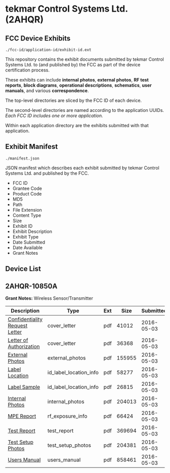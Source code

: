 # tekmar Control Systems Ltd. (2AHQR)
## FCC Device Exhibits

```
./fcc-id/application-id/exhibit-id.ext
```

This repository contains the exhibit documents submitted by tekmar Control Systems Ltd. to (and published by) the FCC as part of the device certification process.

These exhibits can include **internal photos**, **external photos**, **RF test reports**, **block diagrams**, **operational descriptions**, **schematics**, **user manuals**, and various **correspondence**.

The top-level directories are sliced by the FCC ID of each device.

The second-level directories are named according to the application UUIDs. *Each FCC ID includes one or more application.*

Within each application directory are the exhibits submitted with that application. 

## Exhibit Manifest

```
./manifest.json
```

JSON manifest which describes each exhibit submitted by tekmar Control Systems Ltd. and published by the FCC.

- FCC ID
- Grantee Code
- Product Code
- MD5
- Path
- File Extension
- Content Type
- Size
- Exhibit ID
- Exhibit Description
- Exhibit Type
- Date Submitted
- Date Available
- Grant Notes

## Device List
## 2AHQR-10850A
**Grant Notes:** Wireless Sensor/Transmitter

| Description | Type | Ext | Size | Submitted | Available |
| ----------- | ---- | --- | ---- | --------- | --------- |
| [Confidentiality Request Letter](2AHQR-10850A/d0fb98f63381f293809dc39cdcb9dd36/2977936.pdf) | cover_letter | pdf | 41012 | 2016-05-03 | 2016-05-03 |
| [Letter of Authorization](2AHQR-10850A/d0fb98f63381f293809dc39cdcb9dd36/2977938.pdf) | cover_letter | pdf | 36368 | 2016-05-03 | 2016-05-03 |
| [External Photos](2AHQR-10850A/d0fb98f63381f293809dc39cdcb9dd36/2977933.pdf) | external_photos | pdf | 155955 | 2016-05-03 | 2016-10-30 |
| [Label Location](2AHQR-10850A/d0fb98f63381f293809dc39cdcb9dd36/2977939.pdf) | id_label_location_info | pdf | 58277 | 2016-05-03 | 2016-05-03 |
| [Label Sample](2AHQR-10850A/d0fb98f63381f293809dc39cdcb9dd36/2977940.pdf) | id_label_location_info | pdf | 26815 | 2016-05-03 | 2016-05-03 |
| [Internal Photos](2AHQR-10850A/d0fb98f63381f293809dc39cdcb9dd36/2977934.pdf) | internal_photos | pdf | 204013 | 2016-05-03 | 2016-10-30 |
| [MPE Report](2AHQR-10850A/d0fb98f63381f293809dc39cdcb9dd36/2977941.pdf) | rf_exposure_info | pdf | 66424 | 2016-05-03 | 2016-05-03 |
| [Test Report](2AHQR-10850A/d0fb98f63381f293809dc39cdcb9dd36/2977937.pdf) | test_report | pdf | 369694 | 2016-05-03 | 2016-05-03 |
| [Test Setup Photos](2AHQR-10850A/d0fb98f63381f293809dc39cdcb9dd36/2977942.pdf) | test_setup_photos | pdf | 204381 | 2016-05-03 | 2016-05-03 |
| [Users Manual](2AHQR-10850A/d0fb98f63381f293809dc39cdcb9dd36/2977935.pdf) | users_manual | pdf | 858461 | 2016-05-03 | 2016-10-30 |
